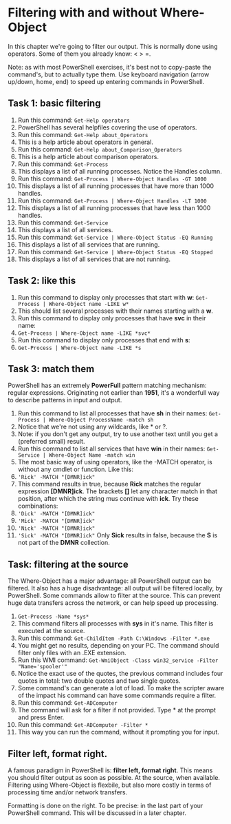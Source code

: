 # Filtering with and without Where-Object
In this chapter we're going to filter our output. This is normally done using operators. Some of them you already know: < > =.

Note: as with most PowerShell exercises, it's best not to copy-paste the command's, but to actually type them. Use keyboard navigation (arrow up/down, home, end) to speed up entering commands in PowerShell.

## Task 1: basic filtering
1. Run this command: ```Get-Help operators```
1. PowerShell has several helpfiles covering the use of operators.
1. Run this command: ```Get-Help about_Operators```
1. This is a help article about operators in general.
1. Run this command: ```Get-Help about_Comparison_Operators```
1. This is a help article about comparison operators.
1. Run this command: ```Get-Process```
1. This displays a list of all running processes. Notice the Handles column.
1. Run this command: ```Get-Process | Where-Object Handles -GT 1000```
1. This displays a list of all running processes that have more than 1000 handles.
1. Run this command: ```Get-Process | Where-Object Handles -LT 1000```
1. This displays a list of all running processes that have less than 1000 handles.
1. Run this command: ```Get-Service```
1. This displays a list of all services.
1. Run this command: ```Get-Service | Where-Object Status -EQ Running```
1. This displays a list of all services that are running.
1. Run this command: ```Get-Service | Where-Object Status -EQ Stopped```
1. This displays a list of all services that are not running.


## Task 2: like this
1. Run this command to display only processes that start with **w**: ```Get-Process | Where-Object name -LIKE w*```
1. This should list several processes with their names starting with a **w**.
1. Run this command to display only processes that have **svc** in their name:
1. ```Get-Process | Where-Object name -LIKE *svc*```
1. Run this command to display only processes that end with **s**:
1. ```Get-Process | Where-Object name -LIKE *s```


## Task 3: match them
PowerShell has an extremely **PowerFull** pattern matching mechanism: regular expressions. Originating not earlier than **1951**, it's a wonderfull way to describe patterns in input and output.
1. Run this command to list all processes that have **sh** in their names: ```Get-Process | Where-Object ProcessName -match sh```
1. Notice that we're not using any wildcards, like * or ?.
1. Note: if you don't get any output, try to use another text until you get a (preferred small) result.
1. Run this command to list all services that have **win** in their names: ```Get-Service | Where-Object Name -match win```
1. The most basic way of using operators, like the -MATCH operator, is without any cmdlet or function. Like this:
1. ```'Rick' -MATCH "[DMNR]ick"```
1. This command results in true, because **Rick** matches the regular expression **[DMNR]ick**. The brackets **[]** let any character match in that position, after which the string mus continue with **ick**. Try these combinations:
1. ```'Dick' -MATCH "[DMNR]ick"```
1. ```'Mick' -MATCH "[DMNR]ick"```
1. ```'Nick' -MATCH "[DMNR]ick"```
1. ```'Sick' -MATCH "[DMNR]ick"```
Only **Sick** results in false, because the **S** is not part of the **DMNR** collection.


## Task: filtering at the source
The Where-Object has a major advantage: all PowerShell output can be filtered. It also has a huge disadvantage: all output will be filtered locally, by PowerShell. Some commands allow to filter at the source. This can prevent huge data transfers across the network, or can help speed up processing.
1. ```Get-Process -Name *sys*```
1. This command filters all processes with **sys** in it's name. This filter is executed at the source.
1. Run this command: ```Get-ChildItem -Path C:\Windows -Filter *.exe```
1. You might get no results, depending on your PC. The command should filter only files with an .EXE extension.
1. Run this WMI command: ```Get-WmiObject -Class win32_service -Filter "Name='spooler'"```
1. Notice the exact use of the quotes, the previous command includes four quotes in total: two double quotes and two single quotes.
1. Some command's can generate a lot of load. To make the scripter aware of the impact his command can have some commands require a filter.
1. Run this command: ```Get-ADComputer```
1. The command will ask for a filter if not provided. Type * at the prompt and press Enter.
1. Run this command: ```Get-ADComputer -Filter *```
1. This way you can run the command, without it prompting you for input.


## Filter left, format right.
A famous paradigm in PowerShell is: **filter left, format right**. This means you should filter output as soon as possible. At the source, when available. Filtering using Where-Object is flexbile, but also more costly in terms of processing time and/or network transfers.

Formatting is done on the right. To be precise: in the last part of your PowerShell command. This will be discussed in a later chapter.
